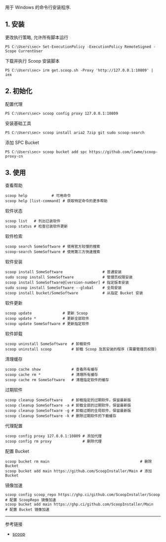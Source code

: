 用于 Windows 的命令行安装程序.

## 1. 安装

更改执行策略, 允许所有脚本运行

```
PS C:\Users\sec> Set-ExecutionPolicy -ExecutionPolicy RemoteSigned -Scope CurrentUser
```

下载并执行 Scoop 安装脚本

```
PS C:\Users\sec> irm get.scoop.sh -Proxy 'http://127.0.0.1:10809' | iex
```

## 2. 初始化

配置代理

```
PS C:\Users\sec> scoop config proxy 127.0.0.1:10809
```

安装基础工具

```
PS C:\Users\sec> scoop install aria2 7zip git sudo scoop-search
```

添加 SPC Bucket

```
PS C:\Users\sec> scoop bucket add spc https://github.com/lzwme/scoop-proxy-cn
```

## 3. 使用

查看帮助

```
scoop help           # 可用命令
scoop help [list-command] # 获取特定命令的更多帮助
```

软件状态

```
scoop list   # 列出已装软件
scoop status # 检查已装软件更新
```

软件检索

```
scoop search SomeSoftware # 使用官方较慢的搜索
scoop-search SomeSoftware # 使用第三方快速搜索
```

软件安装

```
scoop install SomeSoftware                  # 普通安装
sudo scoop install SomeSoftware             # 管理员权限安装
scoop install SomeSoftware@[version-number] # 指定版本安装
sudo scoop install SomeSoftware --global    # 全局安装
scoop install bucket/SomeSoftware           # 从指定 Bucket 安装
```

软件更新

```
scoop update              # 更新 Scoop
scoop update *            # 更新全部软件
scoop update SomeSoftware # 更新指定软件
```

软件卸载

```
scoop uninstall SomeSoftware  # 卸载软件
scoop uninstall scoop         # 卸载 Scoop 及其安装的程序 (需要管理员权限)
```

清理缓存

```
scoop cache show              # 查看所有缓存
scoop cache rm *              # 清理所有缓存
scoop cache rm SomeSoftware   # 清理指定软件的缓存
```

过期软件

```
scoop cleanup SomeSoftware    # 卸载指定的过期软件，保留最新版
scoop cleanup SomeSoftware -a # 卸载全部的过期软件，保留最新版
scoop cleanup SomeSoftware -g # 卸载过期的全局软件，保留最新版
scoop cleanup SomeSoftware -k # 删除过期软件的下载缓存
```

代理配置

```
scoop config proxy 127.0.0.1:10809 # 添加代理
scoop config rm proxy              # 删除代理
```

配置 Bucket

```
scoop bucket rm main                                         # 删除 Bucket
scoop bucket add main https://github.com/ScoopInstaller/Main # 添加 Bucket
```

镜像加速

```
scoop config scoop_repo https://ghp.ci/github.com/ScoopInstaller/Scoop # 配置 ScoopRepo 镜像加速
scoop bucket add main https://ghp.ci/github.com/ScoopInstaller/Main    # 配置 Bucket 镜像加速
```

---

参考链接

- [scoop](https://scoop.sh/)